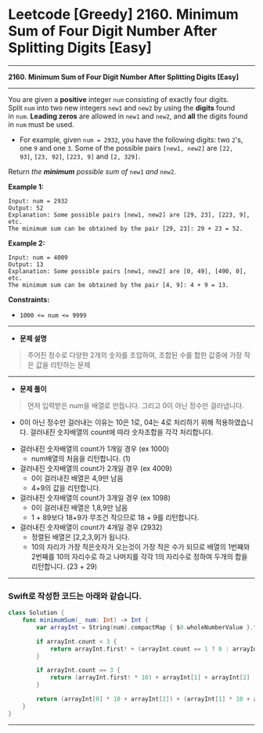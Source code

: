 # Leetcode [Greedy] 2160. Minimum Sum of Four Digit Number After Splitting Digits [Easy]
---

**2160. Minimum Sum of Four Digit Number After Splitting Digits [Easy]**

---

You are given a **positive** integer `num` consisting of exactly four digits. Split `num` into two new integers `new1` and `new2` by using the **digits** found in `num`. **Leading zeros** are allowed in `new1` and `new2`, and **all** the digits found in `num` must be used.

- For example, given `num = 2932`, you have the following digits: two `2`'s, one `9` and one `3`. Some of the possible pairs `[new1, new2]` are `[22, 93]`, `[23, 92]`, `[223, 9]` and `[2, 329]`.

Return *the **minimum** possible sum of* `new1` *and* `new2`.

**Example 1:**

```
Input: num = 2932
Output: 52
Explanation: Some possible pairs [new1, new2] are [29, 23], [223, 9], etc.
The minimum sum can be obtained by the pair [29, 23]: 29 + 23 = 52.

```

**Example 2:**

```
Input: num = 4009
Output: 13
Explanation: Some possible pairs [new1, new2] are [0, 49], [490, 0], etc.
The minimum sum can be obtained by the pair [4, 9]: 4 + 9 = 13.

```

**Constraints:**

- `1000 <= num <= 9999`

---

- **문제 설명**

> 주어진 정수로 다양한 2개의 숫자를 조압하여, 조합된 수를 합한 값중에 가장 작은 값을 리턴하는 문제
> 

---

- **문제 풀이**

> 먼저 입력받은 num을 배열로 만듭니다.
그리고 0이 아닌 정수만 걸러냅니다.
- 0이 아닌 정수만 걸러내는 이유는 10은 1로, 04는 4로 처리하기 위해 적용하였습니다.
걸러내진 숫자배열의 count에 따라 숫자조합을 각각 처리합니다.
> 
- 걸러내진 숫자배열의 count가 1개일 경우 (ex 1000)
    - num배열의 처음을 리턴합니다. (1)
- 걸러내진 숫자배열의 count가 2개일 경우 (ex 4009)
    - 0이 걸러내진 배열은 4,9만 남음
    - 4+9의 값을 리턴합니다.
- 걸러내진 숫자배열의 count가 3개일 경우 (ex 1098)
    - 0이 걸러내진 배열은 1,8,9만 남음
    - 1 + 89보다 18+9가 무조건 작으므로 18 + 9를 리턴합니다.
- 걸러내진 숫자배열이 count가 4개일 경우 (2932)
    - 정렬된 배열은 [2,2,3,9]가 됩니다.
    - 10의 자리가 가장 작은숫자가 오는것이 가장 작은 수가 되므로 배열의 1번쨰와 2번째를 10의 자리수로 하고 나머지를 각각 1의 자리수로 정하여 두개의 합을 리턴합니다. (23 + 29)

---

### Swift로 작성한 코드는 아래와 같습니다.

```swift
class Solution {
    func minimumSum(_ num: Int) -> Int {
        var arrayInt = String(num).compactMap { $0.wholeNumberValue }.filter { $0 != 0 }.sorted()

        if arrayInt.count < 3 {
            return arrayInt.first! + (arrayInt.count == 1 ? 0 : arrayInt.last!)
        }

        if arrayInt.count == 3 {
            return (arrayInt.first! * 10) + arrayInt[1] + arrayInt[2]
        }

        return (arrayInt[0] * 10 + arrayInt[2]) + (arrayInt[1] * 10 + arrayInt[3])
    }
}
```

---
<script src="https://utteranc.es/client.js"
        repo="aske0115/blog-comments"
        issue-term="pathname"
        label="utterences"
        theme="github-light"
        crossorigin="anonymous"
        async>
</script>

